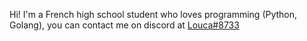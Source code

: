Hi! I'm a French high school student who loves programming (Python, Golang), you can contact me on discord at [Louca#8733](discordapp.com/Louca#8733)
